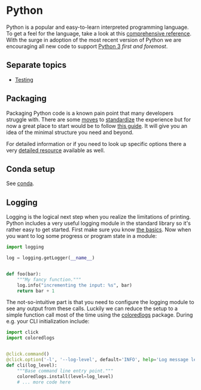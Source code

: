 # Python

Python is a popular and easy-to-learn interpreted programming language. To get a feel for the language, take a look at this [comprehensive reference][python-ref]. With the surge in adoption of the most recent version of Python we are encouraging all new code to support [Python 3][python3] _first and foremost_.

## Separate topics

- [Testing](testing.md)

## Packaging

Packaging Python code is a known pain point that many developers struggle with. There are some [moves][pipenv] to [standardize][pipfile] the experience but for now a great place to start would be to follow [this guide][mini-guide]. It will give you an idea of the minimal structure you need and beyond.

For detailed information or if you need to look up specific options there a very [detailed resource](https://packaging.python.org/) available as well.

## Conda setup

See [conda](conda.md).

## Logging

Logging is the logical next step when you realize the limitations of printing. Python includes a very useful logging module in the standard library so it's rather easy to get started. First make sure you know [the basics][logging]. Now when you want to log some progress or program state in a module:

```python
import logging

log = logging.getLogger(__name__)


def foo(bar):
    """My fancy function."""
    log.info("incrementing the input: %s", bar)
    return bar + 1
```

The not-so-intuitive part is that you need to configure the logging module to see any output from these calls. Luckily we can reduce the setup to a simple function call most of the time using the [coloredlogs][coloredlogs] package. During e.g. your CLI initialization include:

```python
import click
import coloredlogs


@click.command()
@click.option('-l', '--log-level', default='INFO', help='Log message level to display')
def cli(log_level):
    """Base command line entry point."""
    coloredlogs.install(level=log_level)
    # ... more code here
```



[mini-guide]: https://python-packaging.readthedocs.io/en/latest/minimal.html
[pipenv]: https://github.com/kennethreitz/pipenv
[pipfile]: https://github.com/pypa/pipfile
[logging]: http://mussol.org/2016/12/15/understanding-logging-in-python/
[coloredlogs]: https://coloredlogs.readthedocs.io/en/latest/
[python-ref]: https://github.com/justmarkham/python-reference/blob/master/reference.py
[python3]: https://docs.python.org/3/
